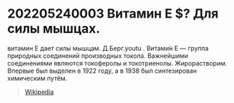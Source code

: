 
# 202205240003 Витамин Е $? Для силы мышцах.
витамин Е дает силы мышцам.
Д.Берг.youtu . 
 Витами́н E — группа природных соединений производных токола. Важнейшими соединениями являются токоферолы и токотриенолы. Жирорастворим. Впервые был выделен в 1922 году, а в 1938 был синтезирован химическим путём.
>
> [Wikipedia](https://ru.wikipedia.org/wiki/%D0%92%D0%B8%D1%82%D0%B0%D0%BC%D0%B8%D0%BD%20E)